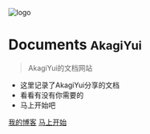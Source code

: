 ![logo](https://docsify.js.org/_media/icon.svg)

# Documents <small>AkagiYui</small>

> AkagiYui的文档网站

- 这里记录了AkagiYui分享的文档
- 看看有没有你需要的
- 马上开始吧

[我的博客](https://akagiyui.com)
[马上开始](#documents-akagiyui)
